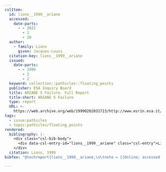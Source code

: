 ```yaml
---
cslItem:
  id: lions__1999__ariane
  accessed:
    date-parts:
      - - 2021
        - 1
        - 28
  author:
    - family: Lions
      given: Jacques-Louis
  citation-key: lions__1999__ariane
  issued:
    date-parts:
      - - 1999
        - 2
        - 2
  keyword: collection::pathicles::floating_points
  publisher: ESA Inquiry Board
  title: ARIANE 5 Failure. Full Report
  title-short: ARIANE 5 Failure
  type: report
  URL: >-
    https://web.archive.org/web/19990202031723/http://www.esrin.esa.it/htdocs/tidc/Press/Press96/ariane5rep.html
tags:
  - issue:pathicles
  - topic:pathicles/floating_points
rendered:
  bibliography: |-
    <div class="csl-bib-body">
      <div data-csl-entry-id="lions__1999__ariane" class="csl-entry">Lions, J.-L. 1999 <i>ARIANE 5 Failure. Full Report</i>. ESA Inquiry Board. Available at: <a href='https://web.archive.org/web/19990202031723/http://www.esrin.esa.it/htdocs/tidc/Press/Press96/ariane5rep.html'>https://web.archive.org/web/19990202031723/http://www.esrin.esa.it/htdocs/tidc/Press/Press96/ariane5rep.html</a> (Accessed: January 28, 2021).</div>
    </div>
  citation: Lions, 1999
bibTex: "@techreport{lions__1999__ariane,\n\tnote = {[Online; accessed 2021-01-28]},\n\tauthor = {Lions, Jacques-Louis},\n\tyear = {1999},\n\tmonth = {feb 2},\n\tinstitution = {ESA Inquiry Board},\n\ttitle = {ARIANE 5 {Failure}. {Full} {Report}},\n}\n\n"

---
```

